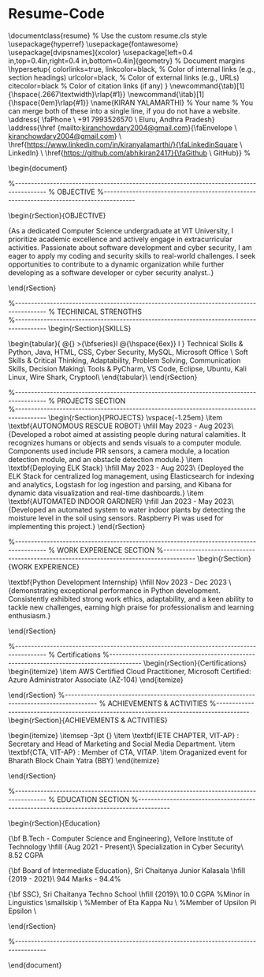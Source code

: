 # Resume-Code
\documentclass{resume} % Use the custom resume.cls style
\usepackage{hyperref}
\usepackage{fontawesome}
\usepackage[dvipsnames]{xcolor}
\usepackage[left=0.4 in,top=0.4in,right=0.4 in,bottom=0.4in]{geometry} % Document margins
\hypersetup{
    colorlinks=true,
    linkcolor=black, % Color of internal links (e.g., section headings)
    urlcolor=black,  % Color of external links (e.g., URLs)
    citecolor=black  % Color of citation links (if any)
}
\newcommand{\tab}[1]{\hspace{.2667\textwidth}\rlap{#1}} 
\newcommand{\itab}[1]{\hspace{0em}\rlap{#1}}
\name{KIRAN YALAMARTHI} % Your name
% You can merge both of these into a single line, if you do not have a website.
\address{ \faPhone \ +91 7993526570 \\ Eluru, Andhra Pradesh} 
\address{\href {mailto:kiranchowdary2004@gmail.com}{\faEnvelope \ kiranchowdary2004@gmail.com} \\ \href{https://www.linkedin.com/in/kiranyalamarthi/}{\faLinkedinSquare \ LinkedIn} \\ \href{https://github.com/abhikiran2417}{\faGithub \ GitHub}}  %

\begin{document}

%----------------------------------------------------------------------------------------
%	OBJECTIVE
%----------------------------------------------------------------------------------------

\begin{rSection}{OBJECTIVE}

{As a dedicated Computer Science undergraduate at VIT University, I prioritize academic excellence and actively engage in extracurricular activities. Passionate about software development and cyber security, I am eager to apply my coding and security skills to real-world challenges. I seek opportunities to contribute to a dynamic organization while further developing as a software developer or cyber security analyst..}


\end{rSection}

%----------------------------------------------------------------------------------------
% TECHINICAL STRENGTHS	
%----------------------------------------------------------------------------------------
\begin{rSection}{SKILLS}

\begin{tabular}{ @{} >{\bfseries}l @{\hspace{6ex}} l }
Technical Skills & Python, Java, HTML, CSS, Cyber Security, MySQL, Microsoft Office
\\
Soft Skills & Critical Thinking, Adaptability, Problem Solving, Communication Skills, Decision Making\\ 
Tools & PyCharm, VS Code, Eclipse, Ubuntu, Kali Linux, Wire Shark, Cryptool\\
\end{tabular}\\
\end{rSection}

%----------------------------------------------------------------------------------------
% PROJECTS SECTION	
%----------------------------------------------------------------------------------------
\begin{rSection}{PROJECTS}
\vspace{-1.25em}
\item \textbf{AUTONOMOUS RESCUE ROBOT} \hfill May 2023 - Aug 2023\\ {Developed a robot aimed at assisting people during natural calamities. It recognizes humans or objects and sends visuals to a computer module. Components used include PIR sensors, a camera module, a location detection module, and an obstacle detection module.}
\item \textbf{Deploying ELK Stack} \hfill May 2023 - Aug 2023\\  {Deployed the ELK Stack for centralized log management, using Elasticsearch for indexing and analytics, Logstash for log ingestion and parsing, and Kibana for dynamic data visualization and real-time dashboards.}
\item \textbf{AUTOMATED INDOOR GARDNER} \hfill Jan 2023 - May 2023\\ {Developed an automated system to water indoor plants by detecting the moisture level in the soil using sensors. Raspberry Pi was used for implementing this project.}
\end{rSection} 

%----------------------------------------------------------------------------------------
%	WORK EXPERIENCE SECTION
%----------------------------------------------------------------------------------------
\begin{rSection}{WORK EXPERIENCE}

\textbf{Python Development Internship} \hfill Nov 2023 - Dec 2023 \\ {demonstrating exceptional performance in Python development. Consistently exhibited strong work ethics, adaptability, and a keen ability to tackle new challenges, earning high praise for professionalism and learning enthusiasm.}

\end{rSection}

%----------------------------------------------------------------------------------------
%	Certifications
%----------------------------------------------------------------------------------------
\begin{rSection}{Certifications} 
\begin{itemize}
    \item 	AWS Certified Cloud Practitioner, Microsoft Certified: Azure Administrator Associate (AZ-104)
\end{itemize}


\end{rSection}
%----------------------------------------------------------------------------------------
% 	ACHIEVEMENTS & ACTIVITIES
%----------------------------------------------------------------------------------------
\begin{rSection}{ACHIEVEMENTS \& ACTIVITIES}

 \begin{itemize}
    \itemsep -3pt {} 
     \item \textbf{IETE CHAPTER, VIT-AP} : Secretary and Head of Marketing and Social Media Department.
     \item \textbf{CTA, VIT-AP} : Member of CTA, VITAP.
     \item  Oraganized event for Bharath Block Chain Yatra (BBY)
 \end{itemize}
 

\end{rSection} 



%----------------------------------------------------------------------------------------
%	EDUCATION SECTION
%----------------------------------------------------------------------------------------

\begin{rSection}{Education}

{\bf B.Tech - Computer Science and Engineering}, Vellore Institute of Technology \hfill {Aug 2021 - Present}\\
Specialization in Cyber Security\\
8.52 CGPA

{\bf Board of Intermediate Education}, Sri Chaitanya Junior Kalasala \hfill {2019 - 2021}\\
944 Marks - 94.4\%

{\bf SSC}, Sri Chaitanya Techno School \hfill {2019}\\
10.0 CGPA
%Minor in Linguistics \smallskip \\
%Member of Eta Kappa Nu \\
%Member of Upsilon Pi Epsilon \\


\end{rSection}

%----------------------------------------------------------------------------------------

\end{document}
